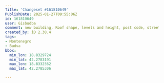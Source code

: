 ```yaml
---
Title: 'Changeset #161810649'
PublishDate: 2025-01-27T09:55:06Z
id: 161810649
user: Gisbudba
comment: new building, Roof shape, levels and height, post code, street
created_by: iD 2.30.4
tags:
- Montenegro
- Budva
bbox:
  min_lon: 18.8329724
  min_lat: 42.2783191
  max_lon: 18.8332362
  max_lat: 42.2785306

---
```

